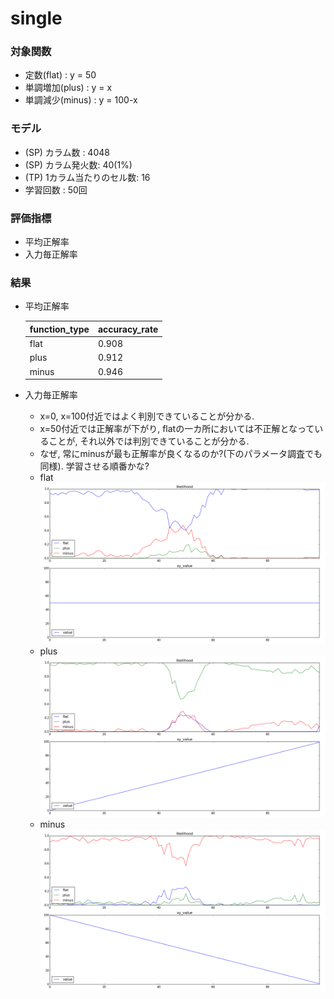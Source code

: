 single
====

### 対象関数
+ 定数(flat)     : y = 50
+ 単調増加(plus)  : y = x
+ 単調減少(minus) : y = 100-x

### モデル
+ (SP) カラム数    : 4048
+ (SP) カラム発火数: 40(1%)
+ (TP) 1カラム当たりのセル数: 16
+ 学習回数 : 50回

### 評価指標
+ 平均正解率
+ 入力毎正解率

### 結果
+ 平均正解率

  | function_type | accuracy_rate |
  | -----         | -----         |
  | flat          | 0.908         |
  | plus          | 0.912         |
  | minus         | 0.946         |

+ 入力毎正解率
  + x=0, x=100付近ではよく判別できていることが分かる.
  + x=50付近では正解率が下がり, flatの一カ所においては不正解となっていることが, それ以外では判別できていることが分かる.
  + なぜ, 常にminusが最も正解率が良くなるのか?(下のパラメータ調査でも同様). 学習させる順番かな?
  + flat
   ![4048_40_16_flat](images/4048_40_16_flat.png)
  + plus
   ![4048_40_16_plus](images/4048_40_16_plus.png)
  + minus
   ![4048_40_16_minus](images/4048_40_16_minus.png)
